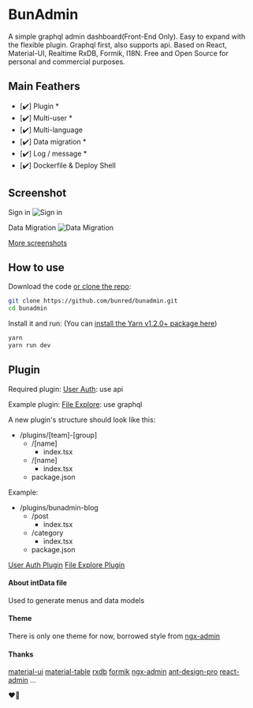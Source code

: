 # BunAdmin

A simple graphql admin dashboard(Front-End Only). Easy to expand with the flexible plugin. Graphql first, also supports api. Based on React, Material-UI, Realtime RxDB, Formik, I18N. Free and Open Source for personal and commercial purposes.

## Main Feathers

* [✔️] Plugin *
* [✔️] Multi-user *
* [✔️] Multi-language
* [✔️] Data migration *
* [✔️] Log / message *
* [✔️] Dockerfile & Deploy Shell

## Screenshot
Sign in
![Sign in](https://gblobscdn.gitbook.com/assets%2F-M1ZbjnBaWO_NJOdj8_A%2F-M6mhhE1-tUO_GCYLgQI%2F-M6miE4Tjmp-npJcYvYz%2Fsign-in.png)

Data Migration
![Data Migration](https://gblobscdn.gitbook.com/assets%2F-M1ZbjnBaWO_NJOdj8_A%2F-M6mrbAysZsBxMpDj2In%2F-M6mj7lcCEI3UeWeLkip%2Fcore-migration.png)

[More screenshots](https://chris533.gitbook.io/bunadmin/screenshot)


## How to use
Download the code [or clone the repo](https://github.com/bunred/bunadmin):

```sh
git clone https://github.com/bunred/bunadmin.git
cd bunadmin
```

Install it and run: (You can [install the Yarn v1.2.0+ package here](https://yarnpkg.com/))

```sh
yarn
yarn run dev
```

## Plugin

Required plugin:
[User Auth](https://github.com/bunred/bunadmin-plugin-buncms-user): use api

Example plugin: 
[File Explore](https://github.com/bunred/bunadmin-plugin-buncms-file): use graphql

A new plugin's structure should look like this:

- /plugins/[team]-[group]
    - /[name]
        - index.tsx
    - /[name]
        - index.tsx
    - package.json

Example:
- /plugins/bunadmin-blog
    - /post
        - index.tsx
    - /category
        - index.tsx
    - package.json

[User Auth Plugin](https://github.com/bunred/bunadmin-plugin-buncms-user)
[File Explore Plugin](https://github.com/bunred/bunadmin-plugin-buncms-file)

#### About intData file

Used to generate menus and data models

#### Theme

There is only one theme for now, borrowed style from [ngx-admin](https://github.com/akveo/ngx-admin)

#### Thanks

[material-ui](https://github.com/mui-org/material-ui)
[material-table](https://github.com/mbrn/material-table)
[rxdb](https://github.com/pubkey/rxdb)
[formik](https://github.com/jaredpalmer/formik)
[ngx-admin](https://github.com/akveo/ngx-admin)
[ant-design-pro](https://github.com/ant-design/ant-design-pro)
[react-admin](https://github.com/marmelab/react-admin)
...

❤️🎉
